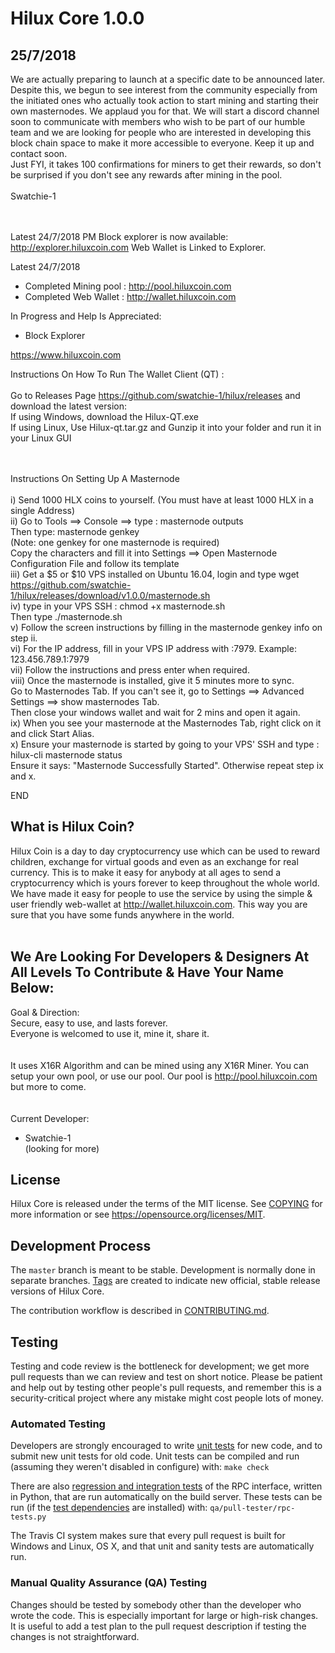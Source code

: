 Hilux Core 1.0.0
===============================

25/7/2018
------------
We are actually preparing to launch at a specific date to be announced later. Despite this, we begun to see interest from the community especially from the initiated ones who actually took action to start mining and starting their own masternodes. We applaud you for that. We will start a discord channel soon to communicate with members who wish to be part of our humble team and we are looking for people who are interested in developing this block chain space to make it more accessible to everyone. Keep it up and contact soon. 
<br>
Just FYI, it takes 100 confirmations for miners to get their rewards, so don't be surprised if you don't see any rewards after mining in the pool.
<br><br>
Swatchie-1<br><br><br>



Latest 24/7/2018 PM
Block explorer is now available:
http://explorer.hiluxcoin.com
Web Wallet is Linked to Explorer.


Latest 24/7/2018
- Completed Mining pool : http://pool.hiluxcoin.com
- Completed Web Wallet : http://wallet.hiluxcoin.com

In Progress and Help Is Appreciated:
- Block Explorer


https://www.hiluxcoin.com



Instructions On How To Run The Wallet Client (QT) : <br><br>
Go to Releases Page https://github.com/swatchie-1/hilux/releases and download the latest version:<br>
If using Windows, download the Hilux-QT.exe<br>
If using Linux, Use Hilux-qt.tar.gz and Gunzip it into your folder and run it in your Linux GUI
<br><br><br>



Instructions On Setting Up A Masternode<br><br>
i) Send 1000 HLX coins to yourself. (You must have at least 1000 HLX in a single Address)<br>
ii) Go to Tools ==> Console ==> type : masternode outputs<br>
Then type: masternode genkey<br>
(Note: one genkey for one masternode is required)<br>
Copy the characters and fill it into Settings ==> Open Masternode Configuration File and follow its template<br>
iii) Get a $5 or $10 VPS installed on Ubuntu 16.04, login and type wget https://github.com/swatchie-1/hilux/releases/download/v1.0.0/masternode.sh <br>
iv) type in your VPS SSH : chmod +x masternode.sh<br>
Then type ./masternode.sh<br>
v) Follow the screen instructions by filling in the masternode genkey info on step ii.<br>
vi) For the IP address, fill in your VPS IP address with :7979. Example: 123.456.789.1:7979<br>
vii) Follow the instructions and press enter when required.<br>
viii) Once the masternode is installed, give it 5 minutes more to sync. <br>
Go to Masternodes Tab. If you can't see it, go to Settings ==> Advanced Settings ==> show masternodes Tab.<br>
Then close your windows wallet and wait for 2 mins and open it again.<br>
ix) When you see your masternode at the Masternodes Tab, right click on it and click Start Alias.<br>
x) Ensure your masternode is started by going to your VPS' SSH and type : hilux-cli masternode status<br>
Ensure it says: "Masternode Successfully Started". Otherwise repeat step ix and x.<br>

END<br>



What is Hilux Coin?
----------------

Hilux Coin is a day to day cryptocurrency use which can be used to reward children, exchange for virtual goods and even as an exchange for real currency. This is to make it easy for anybody at all ages to send a cryptocurrency which is yours forever to keep throughout the whole world. We have made it easy for people to use the service by using the simple & user friendly web-wallet at http://wallet.hiluxcoin.com. This way you are sure that you have some funds anywhere in the world.
<br><br>

We Are Looking For Developers & Designers At All Levels To Contribute & Have Your Name Below:
--------------------------------------------------------------------------------------------
Goal & Direction:<br>
Secure, easy to use, and lasts forever.<br>
Everyone is welcomed to use it, mine it, share it.<br>
<br><br>
It uses X16R Algorithm and can be mined using any X16R Miner. You can setup your own pool, or use our pool. Our pool is http://pool.hiluxcoin.com but more to come.<br>
<br><br>
Current Developer:<br>
- Swatchie-1<br>
(looking for more)<br>










License
-------

Hilux Core is released under the terms of the MIT license. See [COPYING](COPYING) for more
information or see https://opensource.org/licenses/MIT.

Development Process
-------------------

The `master` branch is meant to be stable. Development is normally done in separate branches.
[Tags](https://github.com/hiluxcrypto/hilux/tags) are created to indicate new official,
stable release versions of Hilux Core.

The contribution workflow is described in [CONTRIBUTING.md](CONTRIBUTING.md).

Testing
-------

Testing and code review is the bottleneck for development; we get more pull
requests than we can review and test on short notice. Please be patient and help out by testing
other people's pull requests, and remember this is a security-critical project where any mistake might cost people
lots of money.

### Automated Testing

Developers are strongly encouraged to write [unit tests](/doc/unit-tests.md) for new code, and to
submit new unit tests for old code. Unit tests can be compiled and run
(assuming they weren't disabled in configure) with: `make check`

There are also [regression and integration tests](/qa) of the RPC interface, written
in Python, that are run automatically on the build server.
These tests can be run (if the [test dependencies](/qa) are installed) with: `qa/pull-tester/rpc-tests.py`

The Travis CI system makes sure that every pull request is built for Windows
and Linux, OS X, and that unit and sanity tests are automatically run.

### Manual Quality Assurance (QA) Testing

Changes should be tested by somebody other than the developer who wrote the
code. This is especially important for large or high-risk changes. It is useful
to add a test plan to the pull request description if testing the changes is
not straightforward.

